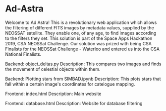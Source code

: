 # Ad-Astra

Welcome to Ad Astra! This is a revolutionary web application which allows the filtering of different FITS images by metadata values, supplied by the NEOSSAT satellite. They enable one, of any age, to find images according to the filters they set. This solution is part of the Space Apps Hackathon 2019, CSA NEOSSat Challenge. Our solution was prized with being CSA Finalists for the NEOSSat Challenge - Waterloo and entered us into the CSA National Finalists. 

Backend: object_deltas.py
Description: This compares two images and finds the movement of celestial objects within them.

Backend: Plotting stars from SIMBAD.ipynb
Description: This plots stars that fall within a certain image's coordinates for catelogue mapping.

Frontend: index.html
Description: Main website 

Frontend: database.html
Description: Website for database filtering
